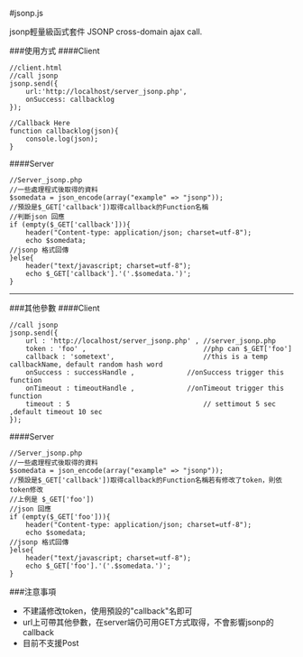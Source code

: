 #jsonp.js

jsonp輕量級函式套件
JSONP cross-domain ajax call.

###使用方式
####Client

	//client.html
	//call jsonp
	jsonp.send({
		url:'http://localhost/server_jsonp.php',
		onSuccess: callbacklog
	});
	
	//Callback Here
	function callbacklog(json){
		console.log(json);
	}

####Server

	//Server_jsonp.php
	//一些處理程式後取得的資料
	$somedata = json_encode(array("example" => "jsonp"));
	//預設是$_GET['callback'])取得callback的Function名稱
	//判斷json 回應 
	if (empty($_GET['callback'])){
		header("Content-type: application/json; charset=utf-8"); 
		echo $somedata;
	//jsonp 格式回傳
	}else{
		header("text/javascript; charset=utf-8");
		echo $_GET['callback'].'('.$somedata.')';	
	}	
	
----
###其他參數
####Client

	//call jsonp
	jsonp.send({
		url : 'http://localhost/server_jsonp.php' ,	//server_jsonp.php
		token : 'foo' ,								//php can $_GET['foo']
		callback : 'sometext',						//this is a temp callbackName, default random hash word
		onSuccess : successHandle ,				//onSuccess trigger this function
		onTimeout : timeoutHandle ,				//onTimeout trigger this function
		timeout : 5									// settimout 5 sec ,default timeout 10 sec
	});
	
####Server

	//Server_jsonp.php
	//一些處理程式後取得的資料
	$somedata = json_encode(array("example" => "jsonp"));
	//預設是$_GET['callback'])取得callback的Function名稱若有修改了token，則依token修改
	//上例是 $_GET['foo'])
	//json 回應 
	if (empty($_GET['foo'])){
		header("Content-type: application/json; charset=utf-8"); 
		echo $somedata;
	//jsonp 格式回傳
	}else{
		header("text/javascript; charset=utf-8");
		echo $_GET['foo'].'('.$somedata.')';	
	}


###注意事項
* 不建議修改token，使用預設的"callback"名即可
* url上可帶其他參數，在server端仍可用GET方式取得，不會影響jsonp的callback
* 目前不支援Post
